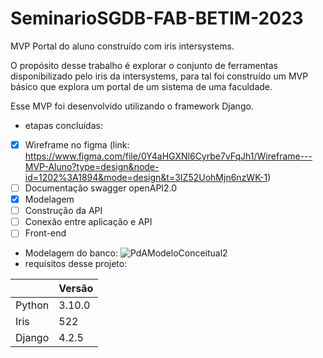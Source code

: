 # SeminarioSGDB-FAB-BETIM-2023

MVP Portal do aluno construído com iris intersystems.

O propósito desse trabalho é explorar o conjunto de ferramentas disponibilizado pelo iris da intersystems,
para tal foi construído um MVP básico que explora um portal de um sistema de uma faculdade.

Esse MVP foi desenvolvido utilizando o framework Django.

- etapas concluídas:
- [X] Wireframe no figma (link: https://www.figma.com/file/0Y4aHGXNl6Cyrbe7vFqJh1/Wireframe---MVP-Aluno?type=design&node-id=1202%3A1894&mode=design&t=3IZ52UohMjn6nzWK-1)
- [ ] Documentação swagger openAPI2.0
- [X] Modelagem
- [ ] Construção da API
- [ ] Conexão entre aplicação e API
- [ ] Front-end

- Modelagem do banco:
![PdAModeloConceitual2](https://github.com/RenatoFormigaLima/SeminarioSGDB-FAB-BETIM-2023/assets/66376336/27f1079f-3ba5-4fa2-9215-26caefec225a)
- requisitos desse projeto:
  
||Versão|
|-|------|
|Python| 3.10.0|
|Iris| 522|
|Django| 4.2.5|
